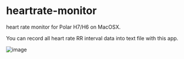 # heartrate-monitor

heart rate monitor for Polar H7/H6 on MacOSX.

You can record all heart rate RR interval data into text file with this app.

![image](http://narr.jp/private/miyoshi/heartrate_monitor/polar_h7.jpg)
